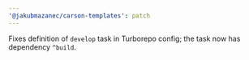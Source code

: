 ```yaml
---
'@jakubmazanec/carson-templates': patch
---
```


Fixes definition of `develop` task in Turborepo config; the task now has dependency `^build`.
